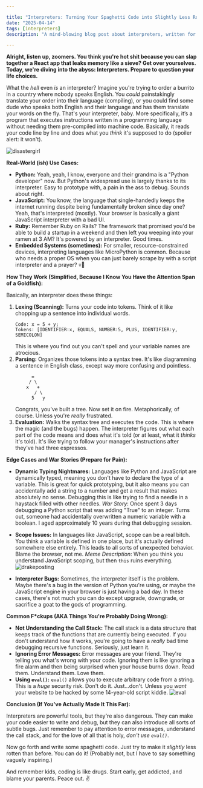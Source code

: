 ```yaml
---

title: "Interpreters: Turning Your Spaghetti Code into Slightly Less Rotten Spaghetti (Maybe)"
date: "2025-04-14"
tags: [interpreters]
description: "A mind-blowing blog post about interpreters, written for chaotic Gen Z engineers who probably learned to code on TikTok."

---
```


**Alright, listen up, zoomers. You think you're hot shit because you can slap together a React app that leaks memory like a sieve? Get over yourselves. Today, we're diving into the abyss: Interpreters. Prepare to question your life choices.**

What the *hell* even *is* an interpreter? Imagine you're trying to order a burrito in a country where nobody speaks English. You *could* painstakingly translate your order into their language (compiling), or you could find some dude who speaks both English and their language and has them translate your words on the fly. That's your interpreter, baby. More specifically, it’s a program that executes instructions written in a programming language without needing them pre-compiled into machine code. Basically, it reads your code line by line and does what you *think* it's supposed to do (spoiler alert: it won't).

![disastergirl](https://i.kym-cdn.com/entries/icons/original/000/006/759/both.png)

**Real-World (ish) Use Cases:**

*   **Python:** Yeah, yeah, I know, everyone and their grandma is a "Python developer" now. But Python's widespread use is largely thanks to its interpreter. Easy to prototype with, a pain in the ass to debug. Sounds about right.
*   **JavaScript:** You know, the language that single-handedly keeps the internet running despite being fundamentally broken since day one? Yeah, that's interpreted (mostly). Your browser is basically a giant JavaScript interpreter with a bad UI.
*   **Ruby:** Remember Ruby on Rails? The framework that promised you'd be able to build a startup in a weekend and then left you weeping into your ramen at 3 AM? It's powered by an interpreter. Good times.
*   **Embedded Systems (sometimes):** For smaller, resource-constrained devices, interpreting languages like MicroPython is common. Because who needs a proper OS when you can just barely scrape by with a script interpreter and a prayer? 💀🙏

**How They Work (Simplified, Because I Know You Have the Attention Span of a Goldfish):**

Basically, an interpreter does these things:

1.  **Lexing (Scanning):** Turns your code into tokens. Think of it like chopping up a sentence into individual words.
    ```
    Code: x = 5 + y;
    Tokens: [IDENTIFIER:x, EQUALS, NUMBER:5, PLUS, IDENTIFIER:y, SEMICOLON]
    ```
    This is where you find out you can't spell and your variable names are atrocious.
2.  **Parsing:** Organizes those tokens into a syntax tree. It's like diagramming a sentence in English class, except way more confusing and pointless.
    ```ascii
          =
         / \
        x   +
           / \
          5   y
    ```
    Congrats, you've built a tree. Now set it on fire. Metaphorically, of course. Unless you're *really* frustrated.
3.  **Evaluation:** Walks the syntax tree and executes the code. This is where the magic (and the bugs) happen. The interpreter figures out what each part of the code means and does what it's told (or at least, what it *thinks* it's told). It's like trying to follow your manager's instructions after they've had three espressos.

**Edge Cases and War Stories (Prepare for Pain):**

*   **Dynamic Typing Nightmares:** Languages like Python and JavaScript are dynamically typed, meaning you don't have to declare the type of a variable. This is great for quick prototyping, but it also means you can accidentally add a string to a number and get a result that makes absolutely no sense. Debugging this is like trying to find a needle in a haystack filled with other needles.
    *War Story*: Once spent 3 days debugging a Python script that was adding "True" to an integer. Turns out, someone had accidentally overwritten a numeric variable with a boolean. I aged approximately 10 years during that debugging session.

*   **Scope Issues:** In languages like JavaScript, scope can be a real bitch. You think a variable is defined in one place, but it's actually defined somewhere else entirely. This leads to all sorts of unexpected behavior. Blame the browser, not me.
    *Meme Description*: When you think you understand JavaScript scoping, but then `this` ruins everything.
    ![drakeposting](https://i.imgflip.com/1sxk89.jpg)

*   **Interpreter Bugs:** Sometimes, the interpreter itself is the problem. Maybe there's a bug in the version of Python you're using, or maybe the JavaScript engine in your browser is just having a bad day. In these cases, there's not much you can do except upgrade, downgrade, or sacrifice a goat to the gods of programming.

**Common F\*ckups (AKA Things You're Probably Doing Wrong):**

*   **Not Understanding the Call Stack:** The call stack is a data structure that keeps track of the functions that are currently being executed. If you don't understand how it works, you're going to have a *really* bad time debugging recursive functions. Seriously, just learn it.
*   **Ignoring Error Messages:** Error messages are your friend. They're telling you what's wrong with your code. Ignoring them is like ignoring a fire alarm and then being surprised when your house burns down. Read them. Understand them. Love them.
*   **Using `eval()`:** `eval()` allows you to execute arbitrary code from a string. This is a *huge* security risk. Don't do it. Just...don't. Unless you *want* your website to be hacked by some 14-year-old script kiddie.
    ![eval](https://imgs.xkcd.com/comics/exploits_of_a_mom.png)

**Conclusion (If You've Actually Made It This Far):**

Interpreters are powerful tools, but they're also dangerous. They can make your code easier to write and debug, but they can also introduce all sorts of subtle bugs. Just remember to pay attention to error messages, understand the call stack, and for the love of all that is holy, *don't use `eval()`*.

Now go forth and write some spaghetti code. Just try to make it *slightly* less rotten than before. You can do it! (Probably not, but I have to say something vaguely inspiring.)

And remember kids, coding is like drugs. Start early, get addicted, and blame your parents. Peace out. ✌️

